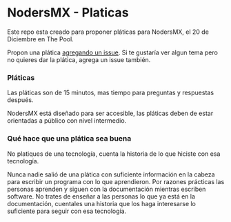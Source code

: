 NodersMX - Platicas
========

Este repo esta creado para proponer pláticas para NodersMX, el 20 de Diciembre en The Pool.

Propon una plática [agregando un issue](https://github.com/nodersmx/posadajs/issues/new).
Si te gustaría ver algun tema pero no quieres dar la plática, agrega un issue también.

### Pláticas

Las pláticas son de 15 minutos, mas tiempo para preguntas y respuestas después.

NodersMX está diseñado para ser accesible, las pláticas deben de estar orientadas a público con nivel intermedio.

### Qué hace que una plática sea buena

No platiques de una tecnología, cuenta la historia de lo que hiciste con esa tecnología.

Nunca nadie salió de una plática con suficiente información en la cabeza para escribir un programa con lo que aprendieron. Por razones prácticas las personas aprenden y siguen con la documentación mientras escriben software. No trates de enseñar a las personas lo que ya está en la documentación, cuentales una historia que los haga interesarse lo suficiente para seguir con esa tecnología.
